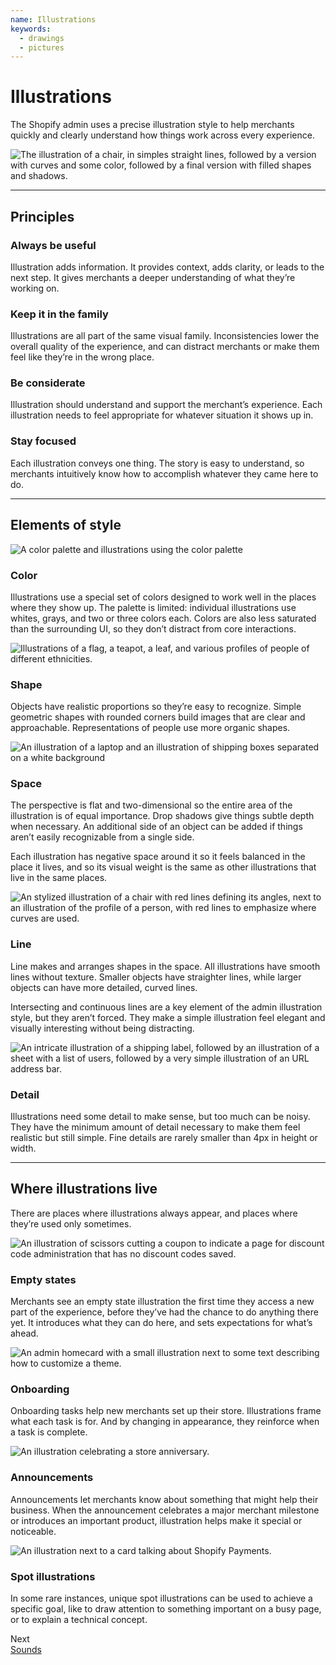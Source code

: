 ```yaml
---
name: Illustrations
keywords:
  - drawings
  - pictures
---
```


# Illustrations

The Shopify admin uses a precise illustration style to help merchants quickly and clearly understand how things work across every experience.

<!-- showcasecontent -->

![The illustration of a chair, in simples straight lines, followed by a version with curves and some color, followed by a final version with filled shapes and shadows.](/images/foundations/design/illustrations/illustrations-intro@2x.png)

<!-- end -->

---

## Principles

<!-- keywords: illustration guidelines, illustration principles, be useful, be consistent, be considerate, be focused -->

### Always be useful

Illustration adds information. It provides context, adds clarity, or leads to the next step. It gives merchants a deeper understanding of what they’re working on.

### Keep it in the family

Illustrations are all part of the same visual family. Inconsistencies lower the overall quality of the experience, and can distract merchants or make them feel like they’re in the wrong place.

### Be considerate

Illustration should understand and support the merchant’s experience. Each illustration needs to feel appropriate for whatever situation it shows up in.

### Stay focused

Each illustration conveys one thing. The story is easy to understand, so merchants intuitively know how to accomplish whatever they came here to do.

---

## Elements of style

<!-- keywords: illustration background color, illustration transparency, illustration blending modes, illustration elements, illustration scaling, style, illustration style -->

<!-- showcasecontent -->

![A color palette and illustrations using the color palette](/images/foundations/design/illustrations/illustrations-color@2x.png)

### Color

Illustrations use a special set of colors designed to work well in the places where they show up. The palette is limited: individual illustrations use whites, grays, and two or three colors each. Colors are also less saturated than the surrounding UI, so they don’t distract from core interactions.

<!-- end -->

<!-- showcasecontent -->

![Illustrations of a flag, a teapot, a leaf, and various profiles of people of different ethnicities.](/images/foundations/design/illustrations/illustrations-shape@2x.png)

### Shape

Objects have realistic proportions so they’re easy to recognize. Simple geometric shapes with rounded corners build images that are clear and approachable. Representations of people use more organic shapes.

<!-- end -->

<!-- showcasecontent -->

![An illustration of a laptop and an illustration of shipping boxes separated on a white background](/images/foundations/design/illustrations/illustrations-space@2x.png)

### Space

The perspective is flat and two-dimensional so the entire area of the illustration is of equal importance. Drop shadows give things subtle depth when necessary. An additional side of an object can be added if things aren’t easily recognizable from a single side.

Each illustration has negative space around it so it feels balanced in the place it lives, and so its visual weight is the same as other illustrations that live in the same places.

<!-- end -->

<!-- showcasecontent -->

![An stylized illustration of a chair with red lines defining its angles, next to an illustration of the profile of a person, with red lines to emphasize where curves are used.](/images/foundations/design/illustrations/illustrations-line@2x.png)

### Line

Line makes and arranges shapes in the space. All illustrations have smooth lines without texture. Smaller objects have straighter lines, while larger objects can have more detailed, curved lines.

Intersecting and continuous lines are a key element of the admin illustration style, but they aren’t forced. They make a simple illustration feel elegant and visually interesting without being distracting.

<!-- end -->

<!-- showcasecontent -->

![An intricate illustration of a shipping label, followed by an illustration of a sheet with a list of users, followed by a very simple illustration of an URL address bar.](/images/foundations/design/illustrations/illustrations-detail@2x.png)

### Detail

Illustrations need some detail to make sense, but too much can be noisy. They have the minimum amount of detail necessary to make them feel realistic but still simple. Fine details are rarely smaller than 4px in height or width.

<!-- end -->

---

## Where illustrations live

<!-- keywords: illustration use cases, where to use illustrations, empty states, on-boarding, announcements, progress indicators, common places for illustations, signs to use an illustration -->

There are places where illustrations always appear, and places where they’re used only sometimes.

<!-- showcasecontent -->

![An illustration of scissors cutting a coupon to indicate a page for discount code administration that has no discount codes saved.](/images/foundations/design/illustrations/illustrations-empty-states@2x.png)

### Empty states

Merchants see an empty state illustration the first time they access a new part of the experience, before they’ve had the chance to do anything there yet. It introduces what they can do here, and sets expectations for what’s ahead.

<!-- end -->
<!-- showcasecontent -->

![An admin homecard with a small illustration next to some text describing how to customize a theme.](/images/foundations/design/illustrations/illustrations-onboarding@2x.png)

### Onboarding

Onboarding tasks help new merchants set up their store. Illustrations frame what each task is for. And by changing in appearance, they reinforce when a task is complete.

<!-- end -->

<!-- showcasecontent -->

![An illustration celebrating a store anniversary.](/images/foundations/design/illustrations/illustrations-announcements@2x.png)

### Announcements

Announcements let merchants know about something that might help their business. When the announcement celebrates a major merchant milestone or introduces an important product, illustration helps make it special or noticeable.

<!-- end -->
<!-- showcasecontent -->

![An illustration next to a card talking about Shopify Payments.](/images/foundations/design/illustrations/illustrations-spot@2x.png)

### Spot illustrations

In some rare instances, unique spot illustrations can be used to achieve a specific goal, like to draw attention to something important on a busy page, or to explain a technical concept.

<!-- end -->

<div class="NextPage">
Next<br/>
<a href="/design/sounds#navigation">Sounds</a>
</div>

